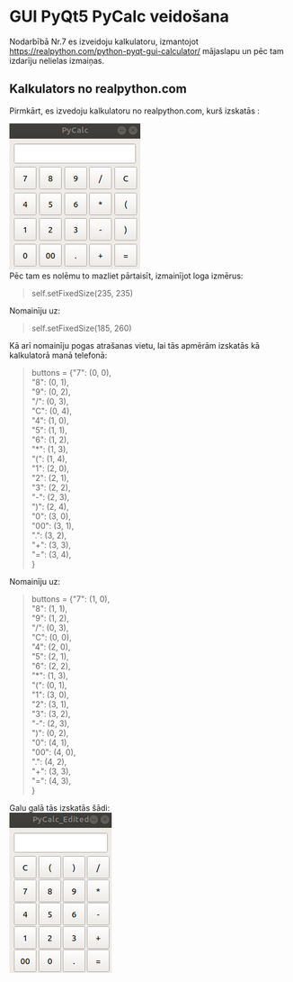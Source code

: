 # GUI PyQt5 PyCalc veidošana
Nodarbībā Nr.7 es izveidoju kalkulatoru, izmantojot https://realpython.com/python-pyqt-gui-calculator/ mājaslapu un pēc tam izdarīju nelielas izmaiņas.

## Kalkulators no realpython.com
Pirmkārt, es izvedoju kalkulatoru no realpython.com, kurš izskatās :  
>  
![CalcPiem](calc_piemers.png)  
Pēc tam es nolēmu to mazliet pārtaisīt, izmainījot loga izmērus:  
>  
>self.setFixedSize(235, 235)  
>  
Nomainīju uz:  
>  
>self.setFixedSize(185, 260)  
>  
Kā arī nomainīju pogas atrašanas vietu, lai tās apmērām izskatās kā kalkulatorā manā telefonā:  
>  
>buttons = {"7": (0, 0),  
>           "8": (0, 1),  
>           "9": (0, 2),  
>           "/": (0, 3),  
>           "C": (0, 4),  
>           "4": (1, 0),  
>           "5": (1, 1),  
>           "6": (1, 2),  
>           "*": (1, 3),  
>           "(": (1, 4),  
>           "1": (2, 0),  
>           "2": (2, 1),  
>           "3": (2, 2),  
>           "-": (2, 3),  
>           ")": (2, 4),  
>           "0": (3, 0),  
>           "00": (3, 1),  
>           ".": (3, 2),  
>           "+": (3, 3),  
>           "=": (3, 4),  
>           }  
>  
Nomainīju uz:  
>  
>buttons = {"7": (1, 0),  
>           "8": (1, 1),  
>           "9": (1, 2),  
>           "/": (0, 3),  
>           "C": (0, 0),  
>           "4": (2, 0),  
>           "5": (2, 1),  
>           "6": (2, 2),  
>           "*": (1, 3),  
>           "(": (0, 1),  
>           "1": (3, 0),  
>           "2": (3, 1),  
>           "3": (3, 2),  
>           "-": (2, 3),  
>           ")": (0, 2),  
>           "0": (4, 1),  
>           "00": (4, 0),  
>           ".": (4, 2),  
>           "+": (3, 3),  
>           "=": (4, 3),  
>           }  
>  
Galu galā tās izskatās šādi:  
![CalcPiem](calc_edited.png)
